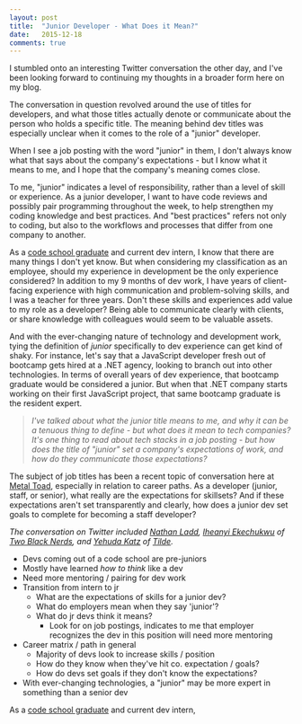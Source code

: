 ```yaml
---
layout: post
title:  "Junior Developer - What Does it Mean?"
date:   2015-12-18
comments: true
---
```


I stumbled onto an interesting Twitter conversation the other day, and I've been looking forward to continuing my thoughts in a broader form here on my blog.

The conversation in question revolved around the use of titles for developers, and what those titles actually denote or communicate about the person who holds a specific title. The meaning behind dev titles was especially unclear when it comes to the role of a "junior" developer.

When I see a job posting with the word "junior" in them, I don't always know what that says about the company's expectations - but I know what it means to me, and I hope that the company's meaning comes close.

To me, "junior" indicates a level of responsibility, rather than a level of skill or experience. As a junior developer, I want to have code reviews and possibly pair programming throughout the week, to help strengthen my coding knowledge and best practices. And "best practices" refers not only to coding, but also to the workflows and processes that differ from one company to another.

As a [code school graduate](http://mathys-potestio.com/want-to-be-a-developer-where-to-start-and-what-to-expect/) and current dev intern, I know that there are many things I don't yet know. But when considering my classification as an employee, should my experience in development be the only experience considered? In addition to my 9 months of dev work, I have years of client-facing experience with high communication and problem-solving skills, and I was a teacher for three years. Don't these skills and experiences add value to my role as a developer? Being able to communicate clearly with clients, or share knowledge with colleagues would seem to be valuable assets.

And with the ever-changing nature of technology and development work, tying the definition of _junior_ specifically to dev experience can get kind of shaky. For instance, let's say that a JavaScript developer fresh out of bootcamp gets hired at a .NET agency, looking to branch out into other technologies. In terms of overall years of dev experience, that bootcamp graduate would be considered a junior. But when that .NET company starts working on their first JavaScript project, that same bootcamp graduate is the resident expert.

> _I've talked about what the junior title means to me, and why it can be a tenuous thing to define - but what does it mean to tech companies? It's one thing to read about tech stacks in a job posting - but how does the title of "junior" set a company's expectations of work, and how do they communicate those expectations?_

The subject of job titles has been a recent topic of conversation here at [Metal Toad](http://www.metaltoad.com/), especially in relation to career paths. As a developer (junior, staff, or senior), what really are the expectations for skillsets? And if these expectations aren't set transparently and clearly, how does a junior dev set goals to complete for becoming a staff developer?



_The conversation on Twitter included [Nathan Ladd](https://twitter.com/realntl), [Iheanyi Ekechukwu](https://twitter.com/kwuchu) of [Two Black Nerds](https://twitter.com/TwoBlackNerds), and [Yehuda Katz](https://twitter.com/wycats) of [Tilde](http://www.tilde.io/)._

* Devs coming out of a code school are pre-juniors
* Mostly have learned *how to think* like a dev
* Need more mentoring / pairing for dev work
* Transition from intern to jr
  * What are the expectations of skills for a junior dev?
  * What do employers mean when they say 'junior'?
  * What do jr devs think it means?
    * Look for on job postings, indicates to me that employer recognizes the dev in this position will need more mentoring
* Career matrix / path in general
  * Majority of devs look to increase skills / position
  * How do they know when they've hit co. expectation / goals?
  * How do devs set goals if they don't know the expectations?
* With ever-changing technologies, a "junior" may be more expert in something than a senior dev

As a [code school graduate](http://mathys-potestio.com/want-to-be-a-developer-where-to-start-and-what-to-expect/) and current dev intern,